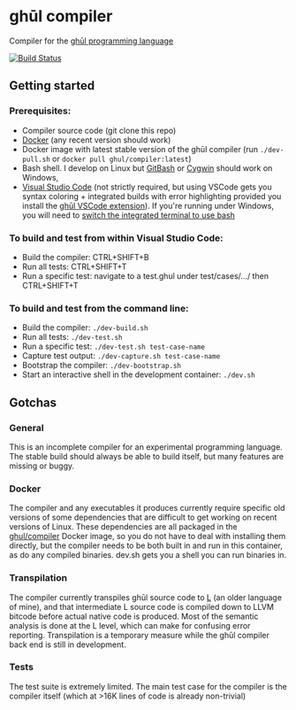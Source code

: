 # ghūl compiler
Compiler for the [ghūl programming language](https://www.ghul.io)

[![Build Status](https://build.ghul.io/buildStatus/icon?job=ghul-ci)](https://build.ghul.io/job/ghul-ci)

## Getting started
### Prerequisites:
- Compiler source code (git clone this repo)
- [Docker](https://www.docker.com) (any recent version should work)
- Docker image with latest stable version of the ghūl compiler (run `./dev-pull.sh` or `docker pull ghul/compiler:latest`) 
- Bash shell. I develop on Linux but [GitBash](https://git-scm.com/download/win) or [Cygwin](https://cygwin.com/install.html)  should work on Windows,
- [Visual Studio Code](https://code.visualstudio.com) (not strictly required, but using VSCode gets you syntax coloring + integrated builds with error highlighting provided you install the [ghūl VSCode extension](https://github.com/degory/ghul-vsce/releases)). If you're running under Windows, you will need to [switch the integrated terminal to use bash](https://code.visualstudio.com/docs/editor/integrated-terminal)

### To build and test from within Visual Studio Code:
- Build the compiler: CTRL+SHIFT+B
- Run all tests: CTRL+SHIFT+T
- Run a specific test: navigate to a test.ghul under test/cases/.../ then CTRL+SHIFT+T

### To build and test from the command line:
- Build the compiler: `./dev-build.sh`
- Run all tests: `./dev-test.sh`
- Run a specific test: `./dev-test.sh test-case-name`
- Capture test output: `./dev-capture.sh test-case-name`
- Bootstrap the compiler: `./dev-bootstrap.sh`
- Start an interactive shell in the development container: `./dev.sh`

## Gotchas
### General
This is an incomplete compiler for an experimental programming language. The stable build should always be able to build itself, but many features are missing or buggy.

### Docker
The compiler and any executables it produces currently require specific old versions of some dependencies that are difficult to get working on recent versions of Linux. These dependencies are all packaged in the [ghul/compiler](https://cloud.docker.com/swarm/ghul/repository/docker/ghul/compiler/general) Docker image, so you do not have to deal with installing them directly, but the compiler needs to be both built in and  run in this container, as do any compiled binaries. dev.sh gets you a shell you can run binaries in.

### Transpilation
The compiler currently transpiles ghūl source code to [L](https://github.com/degory/llc) (an older language of mine), and that intermediate L source code is compiled down to LLVM bitcode before actual native code is produced. Most of the semantic analysis is done at the L level, which can make for confusing error reporting. Transpilation is a temporary measure while the ghūl compiler back end is still in development.

### Tests
The test suite is extremely limited. The main test case for the compiler is the compiler itself (which at >16K lines of code is already non-trivial)

